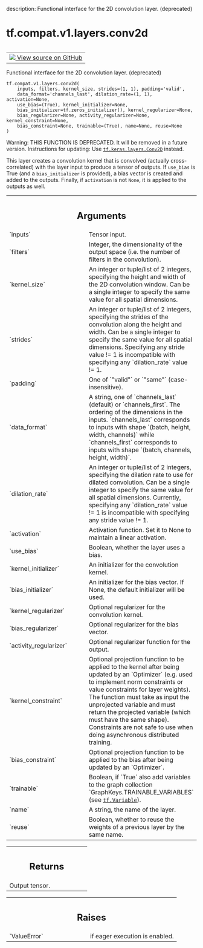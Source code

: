 description: Functional interface for the 2D convolution layer. (deprecated)

<div itemscope itemtype="http://developers.google.com/ReferenceObject">
<meta itemprop="name" content="tf.compat.v1.layers.conv2d" />
<meta itemprop="path" content="Stable" />
</div>

# tf.compat.v1.layers.conv2d

<!-- Insert buttons and diff -->

<table class="tfo-notebook-buttons tfo-api nocontent" align="left">
<td>
  <a target="_blank" href="https://github.com/tensorflow/tensorflow/blob/r2.2/tensorflow/python/layers/convolutional.py#L317-L424">
    <img src="https://www.tensorflow.org/images/GitHub-Mark-32px.png" />
    View source on GitHub
  </a>
</td>
</table>



Functional interface for the 2D convolution layer. (deprecated)

<pre class="devsite-click-to-copy prettyprint lang-py tfo-signature-link">
<code>tf.compat.v1.layers.conv2d(
    inputs, filters, kernel_size, strides=(1, 1), padding='valid',
    data_format='channels_last', dilation_rate=(1, 1), activation=None,
    use_bias=(True), kernel_initializer=None,
    bias_initializer=tf.zeros_initializer(), kernel_regularizer=None,
    bias_regularizer=None, activity_regularizer=None, kernel_constraint=None,
    bias_constraint=None, trainable=(True), name=None, reuse=None
)
</code></pre>



<!-- Placeholder for "Used in" -->

Warning: THIS FUNCTION IS DEPRECATED. It will be removed in a future version.
Instructions for updating:
Use <a href="../../../../tf/keras/layers/Conv2D.md"><code>tf.keras.layers.Conv2D</code></a> instead.

This layer creates a convolution kernel that is convolved
(actually cross-correlated) with the layer input to produce a tensor of
outputs. If `use_bias` is True (and a `bias_initializer` is provided),
a bias vector is created and added to the outputs. Finally, if
`activation` is not `None`, it is applied to the outputs as well.

<!-- Tabular view -->
 <table class="responsive fixed orange">
<colgroup><col width="214px"><col></colgroup>
<tr><th colspan="2"><h2 class="add-link">Arguments</h2></th></tr>

<tr>
<td>
`inputs`
</td>
<td>
Tensor input.
</td>
</tr><tr>
<td>
`filters`
</td>
<td>
Integer, the dimensionality of the output space (i.e. the number
of filters in the convolution).
</td>
</tr><tr>
<td>
`kernel_size`
</td>
<td>
An integer or tuple/list of 2 integers, specifying the
height and width of the 2D convolution window.
Can be a single integer to specify the same value for
all spatial dimensions.
</td>
</tr><tr>
<td>
`strides`
</td>
<td>
An integer or tuple/list of 2 integers,
specifying the strides of the convolution along the height and width.
Can be a single integer to specify the same value for
all spatial dimensions.
Specifying any stride value != 1 is incompatible with specifying
any `dilation_rate` value != 1.
</td>
</tr><tr>
<td>
`padding`
</td>
<td>
One of `"valid"` or `"same"` (case-insensitive).
</td>
</tr><tr>
<td>
`data_format`
</td>
<td>
A string, one of `channels_last` (default) or `channels_first`.
The ordering of the dimensions in the inputs.
`channels_last` corresponds to inputs with shape
`(batch, height, width, channels)` while `channels_first` corresponds to
inputs with shape `(batch, channels, height, width)`.
</td>
</tr><tr>
<td>
`dilation_rate`
</td>
<td>
An integer or tuple/list of 2 integers, specifying
the dilation rate to use for dilated convolution.
Can be a single integer to specify the same value for
all spatial dimensions.
Currently, specifying any `dilation_rate` value != 1 is
incompatible with specifying any stride value != 1.
</td>
</tr><tr>
<td>
`activation`
</td>
<td>
Activation function. Set it to None to maintain a
linear activation.
</td>
</tr><tr>
<td>
`use_bias`
</td>
<td>
Boolean, whether the layer uses a bias.
</td>
</tr><tr>
<td>
`kernel_initializer`
</td>
<td>
An initializer for the convolution kernel.
</td>
</tr><tr>
<td>
`bias_initializer`
</td>
<td>
An initializer for the bias vector. If None, the default
initializer will be used.
</td>
</tr><tr>
<td>
`kernel_regularizer`
</td>
<td>
Optional regularizer for the convolution kernel.
</td>
</tr><tr>
<td>
`bias_regularizer`
</td>
<td>
Optional regularizer for the bias vector.
</td>
</tr><tr>
<td>
`activity_regularizer`
</td>
<td>
Optional regularizer function for the output.
</td>
</tr><tr>
<td>
`kernel_constraint`
</td>
<td>
Optional projection function to be applied to the
kernel after being updated by an `Optimizer` (e.g. used to implement
norm constraints or value constraints for layer weights). The function
must take as input the unprojected variable and must return the
projected variable (which must have the same shape). Constraints are
not safe to use when doing asynchronous distributed training.
</td>
</tr><tr>
<td>
`bias_constraint`
</td>
<td>
Optional projection function to be applied to the
bias after being updated by an `Optimizer`.
</td>
</tr><tr>
<td>
`trainable`
</td>
<td>
Boolean, if `True` also add variables to the graph collection
`GraphKeys.TRAINABLE_VARIABLES` (see <a href="../../../../tf/Variable.md"><code>tf.Variable</code></a>).
</td>
</tr><tr>
<td>
`name`
</td>
<td>
A string, the name of the layer.
</td>
</tr><tr>
<td>
`reuse`
</td>
<td>
Boolean, whether to reuse the weights of a previous layer
by the same name.
</td>
</tr>
</table>



<!-- Tabular view -->
 <table class="responsive fixed orange">
<colgroup><col width="214px"><col></colgroup>
<tr><th colspan="2"><h2 class="add-link">Returns</h2></th></tr>
<tr class="alt">
<td colspan="2">
Output tensor.
</td>
</tr>

</table>



<!-- Tabular view -->
 <table class="responsive fixed orange">
<colgroup><col width="214px"><col></colgroup>
<tr><th colspan="2"><h2 class="add-link">Raises</h2></th></tr>

<tr>
<td>
`ValueError`
</td>
<td>
if eager execution is enabled.
</td>
</tr>
</table>

